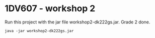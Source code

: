 # 1DV607 - workshop 2
Run this project with the jar file workshop2-dk222gs.jar.
Grade 2 done.

``java -jar workshop2-dk222gs.jar``
